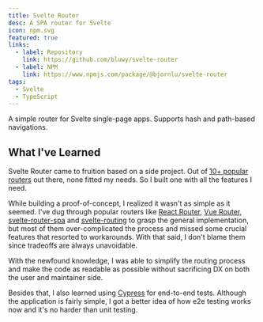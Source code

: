 ```yaml
---
title: Svelte Router
desc: A SPA router for Svelte
icon: npm.svg
featured: true
links:
  - label: Repository
    link: https://github.com/bluwy/svelte-router
  - label: NPM
    link: https://www.npmjs.com/package/@bjornlu/svelte-router
tags:
  - Svelte
  - TypeScript
---
```


A simple router for Svelte single-page apps. Supports hash and path-based navigations.

<!-- endexcerpt -->

## What I've Learned

Svelte Router came to fruition based on a side project. Out of [10+ popular routers](https://svelte-community.netlify.app/code/?tag=routers) out there, none fitted my needs. So I built one with all the features I need.

While building a proof-of-concept, I realized it wasn't as simple as it seemed. I've dug through popular routers like [React Router](https://github.com/ReactTraining/react-router/tree/master/packages/react-router-dom), [Vue Router](https://github.com/vuejs/vue-router), [svelte-router-spa](https://github.com/jorgegorka/svelte-router) and [svelte-routing](https://github.com/EmilTholin/svelte-routing) to grasp the general implementation, but most of them over-complicated the process and missed some crucial features that resorted to workarounds. With that said, I don't blame them since tradeoffs are always unavoidable.

With the newfound knowledge, I was able to simplify the routing process and make the code as readable as possible without sacrificing DX on both the user and maintainer side.

Besides that, I also learned using [Cypress](https://cypress.io) for end-to-end tests. Although the application is fairly simple, I got a better idea of how e2e testing works now and it's no harder than unit testing.
